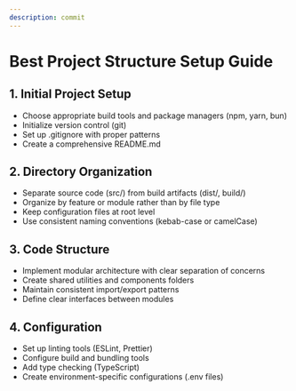 ```yaml
---
description: commit
---
```


# Best Project Structure Setup Guide

## 1. Initial Project Setup
- Choose appropriate build tools and package managers (npm, yarn, bun)
- Initialize version control (git)
- Set up .gitignore with proper patterns
- Create a comprehensive README.md

## 2. Directory Organization
- Separate source code (src/) from build artifacts (dist/, build/)
- Organize by feature or module rather than by file type
- Keep configuration files at root level
- Use consistent naming conventions (kebab-case or camelCase)

## 3. Code Structure
- Implement modular architecture with clear separation of concerns
- Create shared utilities and components folders
- Maintain consistent import/export patterns
- Define clear interfaces between modules

## 4. Configuration
- Set up linting tools (ESLint, Prettier)
- Configure build and bundling tools
- Add type checking (TypeScript)
- Create environment-specific configurations (.env files)